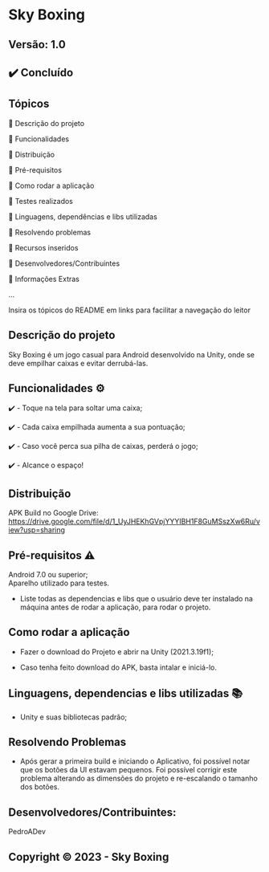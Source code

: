 # Sky Boxing
## Versão: 1.0 
## ✔️ Concluído

## Tópicos
🔹 Descrição do projeto 

🔹 Funcionalidades

🔹 Distribuição

🔹 Pré-requisitos

🔹 Como rodar a aplicação

🔹 Testes realizados

🔹 Linguagens, dependências e libs utilizadas

🔹 Resolvendo problemas

🔹 Recursos inseridos 

🔹 Desenvolvedores/Contribuintes

🔹 Informações Extras


...

Insira os tópicos do README em links para facilitar a navegação do leitor

## Descrição do projeto
Sky Boxing é um jogo casual para Android desenvolvido na Unity, onde se deve empilhar caixas e evitar derrubá-las.

## Funcionalidades ⚙️
✔️ - Toque na tela para soltar uma caixa;

✔️ - Cada caixa empilhada aumenta a sua pontuação;

✔️ - Caso você perca sua pilha de caixas, perderá o jogo;

✔️ - Alcance o espaço!

## Distribuição
APK Build no Google Drive: https://drive.google.com/file/d/1_UyJHEKhGVpjYYYIBH1F8GuMSszXw6Ru/view?usp=sharing

## Pré-requisitos ⚠️    
Android 7.0 ou superior;  
Aparelho utilizado para testes.
- Liste todas as dependencias e libs que o usuário deve ter instalado na máquina antes de rodar a aplicação, para rodar o projeto.

## Como rodar a aplicação 
- Fazer o download do Projeto e abrir na Unity (2021.3.19f1);

- Caso tenha feito download do APK, basta intalar e iniciá-lo.


## Linguagens, dependencias e libs utilizadas 📚
- Unity e suas bibliotecas padrão;

## Resolvendo Problemas 
- Após gerar a primeira build e iniciando o Aplicativo, foi possível notar que os botões da UI estavam pequenos. Foi possível corrigir este problema alterando as dimensões do projeto e re-escalando o tamanho dos botões.

## Desenvolvedores/Contribuintes:
PedroADev

## Copyright ©️ 2023 - Sky Boxing
